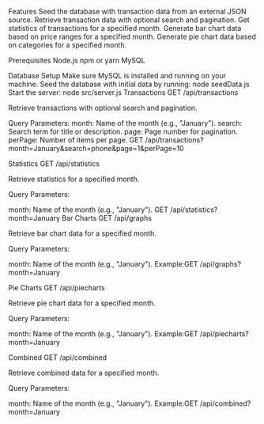 Features
Seed the database with transaction data from an external JSON source.
Retrieve transaction data with optional search and pagination.
Get statistics of transactions for a specified month.
Generate bar chart data based on price ranges for a specified month.
Generate pie chart data based on categories for a specified month.

Prerequisites
  Node.js
  npm or yarn
  MySQL
  
Database Setup
  Make sure MySQL is installed and running on your machine.
  Seed the database with initial data by running:
  node seedData.js
Start the server:
  node src/server.js
Transactions
GET /api/transactions

Retrieve transactions with optional search and pagination.

Query Parameters:
    month: Name of the month (e.g., "January").
    search: Search term for title or description.
    page: Page number for pagination.
    perPage: Number of items per page.
    GET /api/transactions?month=January&search=phone&page=1&perPage=10
    
Statistics
GET /api/statistics

  Retrieve statistics for a specified month.

Query Parameters:

  month: Name of the month (e.g., "January").
  GET /api/statistics?month=January
Bar Charts
GET /api/graphs

  Retrieve bar chart data for a specified month.
  
  Query Parameters:
  
  month: Name of the month (e.g., "January").
  Example:GET /api/graphs?month=January

Pie Charts
  GET /api/piecharts
  
  Retrieve pie chart data for a specified month.
  
  Query Parameters:
  
  month: Name of the month (e.g., "January").
  Example:GET /api/piecharts?month=January

Combined
  GET /api/combined
  
  Retrieve combined data for a specified month.
  
  Query Parameters:
  
  month: Name of the month (e.g., "January").
  Example:GET /api/combined?month=January



